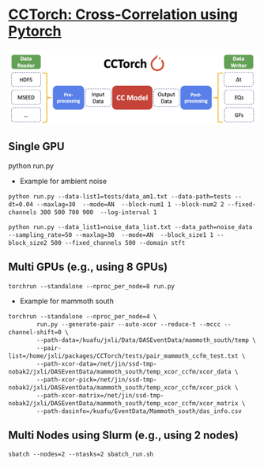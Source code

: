 # [CCTorch: Cross-Correlation using Pytorch](https://ai4eps.github.io/CCTorch)

![](assets/diagram.png)

## Single GPU
python run.py

- Example for ambient noise
```
python run.py --data-list1=tests/data_am1.txt --data-path=tests --dt=0.04 --maxlag=30  --mode=AN  --block-num1 1 --block-num2 2 --fixed-channels 300 500 700 900  --log-interval 1
```
```
python run.py --data_list1=noise_data_list.txt --data_path=noise_data --sampling_rate=50 --maxlag=30  --mode=AN  --block_size1 1 --block_size2 500 --fixed_channels 500 --domain stft 
```

## Multi GPUs (e.g., using 8 GPUs)
```
torchrun --standalone --nproc_per_node=8 run.py
```

- Example for mammoth south
```
torchrun --standalone --nproc_per_node=4 \
        run.py --generate-pair --auto-xcor --reduce-t --mccc --channel-shift=0 \
        --path-data=/kuafu/jxli/Data/DASEventData/mammoth_south/temp \
        --pair-list=/home/jxli/packages/CCTorch/tests/pair_mammoth_ccfm_test.txt \
        --path-xcor-data=/net/jin/ssd-tmp-nobak2/jxli/DASEventData/mammoth_south/temp_xcor_ccfm/xcor_data \
        --path-xcor-pick=/net/jin/ssd-tmp-nobak2/jxli/DASEventData/mammoth_south/temp_xcor_ccfm/xcor_pick \
        --path-xcor-matrix=/net/jin/ssd-tmp-nobak2/jxli/DASEventData/mammoth_south/temp_xcor_ccfm/xcor_matrix \
        --path-dasinfo=/kuafu/EventData/Mammoth_south/das_info.csv
```

## Multi Nodes using Slurm (e.g., using 2 nodes)
```
sbatch --nodes=2 --ntasks=2 sbatch_run.sh 
```
